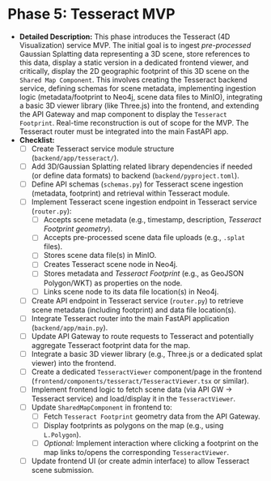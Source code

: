 # Phase 5: Tesseract MVP

*   **Detailed Description:** This phase introduces the Tesseract (4D Visualization) service MVP. The initial goal is to ingest *pre-processed* Gaussian Splatting data representing a 3D scene, store references to this data, display a static version in a dedicated frontend viewer, and critically, display the 2D geographic footprint of this 3D scene on the `Shared Map Component`. This involves creating the Tesseract backend service, defining schemas for scene metadata, implementing ingestion logic (metadata/footprint to Neo4j, scene data files to MinIO), integrating a basic 3D viewer library (like Three.js) into the frontend, and extending the API Gateway and map component to display the `Tesseract Footprint`. Real-time reconstruction is out of scope for the MVP. The Tesseract router must be integrated into the main FastAPI app.
*   **Checklist:**
    *   [ ] Create Tesseract service module structure (`backend/app/tesseract/`).
    *   [ ] Add 3D/Gaussian Splatting related library dependencies if needed (or define data formats) to backend (`backend/pyproject.toml`).
    *   [ ] Define API schemas (`schemas.py`) for Tesseract scene ingestion (metadata, footprint) and retrieval within Tesseract module.
    *   [ ] Implement Tesseract scene ingestion endpoint in Tesseract service (`router.py`):
        *   [ ] Accepts scene metadata (e.g., timestamp, description, *Tesseract Footprint geometry*).
        *   [ ] Accepts pre-processed scene data file uploads (e.g., `.splat` files).
        *   [ ] Stores scene data file(s) in MinIO.
        *   [ ] Creates Tesseract scene node in Neo4j.
        *   [ ] Stores metadata and *Tesseract Footprint* (e.g., as GeoJSON Polygon/WKT) as properties on the node.
        *   [ ] Links scene node to its data file location(s) in Neo4j.
    *   [ ] Create API endpoint in Tesseract service (`router.py`) to retrieve scene metadata (including footprint) and data file location(s).
    *   [ ] Integrate Tesseract router into the main FastAPI application (`backend/app/main.py`).
    *   [ ] Update API Gateway to route requests to Tesseract and potentially aggregate Tesseract footprint data for the map.
    *   [ ] Integrate a basic 3D viewer library (e.g., Three.js or a dedicated splat viewer) into the frontend.
    *   [ ] Create a dedicated `TesseractViewer` component/page in the frontend (`frontend/components/tesseract/TesseractViewer.tsx` or similar).
    *   [ ] Implement frontend logic to fetch scene data (via API GW -> Tesseract service) and load/display it in the `TesseractViewer`.
    *   [ ] Update `SharedMapComponent` in frontend to:
        *   [ ] Fetch `Tesseract Footprint` geometry data from the API Gateway.
        *   [ ] Display footprints as polygons on the map (e.g., using `L.Polygon`).
        *   [ ] *Optional:* Implement interaction where clicking a footprint on the map links to/opens the corresponding `TesseractViewer`.
    *   [ ] Update frontend UI (or create admin interface) to allow Tesseract scene submission.